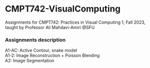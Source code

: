 # CMPT742-VisualComputing
Assignments for CMPT742: Practices in Visual Computing 1, Fall 2023, taught by Professor Ali Mahdavi-Amiri @SFU

### Assignments description

A1-AC: Active Contour, snake model  
A1-2: Image Reconstruction + Poisson Blending  
A2: Image Segmentation  

